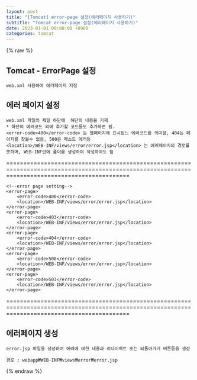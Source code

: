 ```yaml
---
layout: post
title: "[Tomcat] error-page 설정(에러페이지 사용하기)"
subtitle: "Tomcat error-page 설정(에러페이지 사용하기)"
date: 2023-01-01 00:00:00 +0900
categories: tomcat
---
```

{% raw %}
## Tomcat - ErrorPage 설정  
	web.xml 사용하여 에러페이지 지정  
  
## 에러 페이지 설정  
  
	web.xml 파일의 제일 하단에  하단의 내용을 기재  
	* 하단의 에러코드 외에 추가할 코드들도 추가하면 됨.  
	<error-code>400</error-code> 는 웹페이지에 표시된느 에러코드를 의미함, 404는 페이지를 찾을수 없음, 500은 메소드 에러등  
	<location>/WEB-INF/views/error/error.jsp</location> 는 에러페이지의 경로를 뜻하며, WEB-INF안에 폴더를 생성하여 작성하여도 됨  
================================================================================================================================================  
  
    <!--error page setting-->  
    <error-page>  
        <error-code>400</error-code>  
        <location>/WEB-INF/views/error/error.jsp</location>  
    </error-page>  
    <error-page>  
        <error-code>403</error-code>  
        <location>/WEB-INF/views/error/error.jsp</location>  
    </error-page>  
    <error-page>  
        <error-code>404</error-code>  
        <location>/WEB-INF/views/error/error.jsp</location>  
    </error-page>  
    <error-page>  
        <error-code>500</error-code>  
        <location>/WEB-INF/views/error/error.jsp</location>  
    </error-page>  
    <error-page>  
        <error-code>503</error-code>  
        <location>/WEB-INF/views/error/error.jsp</location>  
    </error-page>  
  
================================================================================================================================================  
  
## 에러페이지 생성  
  
	error.jsp 파일을 생성하여 에러에 대한 내용과 리다이렉트 또는 되돌아가기 버튼등을 생성  
  
	경로 : webapp₩WEB-INF₩views₩error₩error.jsp  
  
                                                                                                                                                                                                                                                                                                                                                                                                                                                                                                                                                                                                                                                                                                                                                                                                                                                                                                                                                                                                                                                                                                                                                                                                                                                                                                                                                                                                                                                  

{% endraw %}
